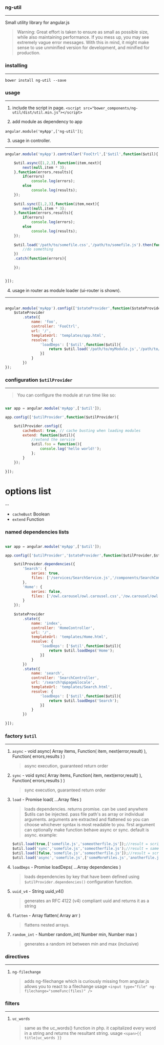 ### ng-util
------
Small utility library for angular.js

> Warning: Great effort is taken to ensure as small as possible size, while also maintaining performance. 
> If you mess up, you may see extremely vague error messages. With this in mind, it might make sense to use 
> unminified version for development, and minified for production.

### installing
------
`bower install ng-util --save`

### usage
------
1. include the script in page.
`<script src="bower_components/ng-util/dist/util.min.js"></script>`

2. add module as dependency to app

`angular.module('myApp',['ng-util'])`;

3. usage in controller.
------
```js
angular.module('myApp').controller('FooCtrl',['$util',function($util){

	$util.async([1,2,3],function(item,next){
		next(null,item * 3);
	},function(errors,results){
		if(errors) 
			console.log(errors);
		else
			console.log(results);
	});
	
	$util.sync([1,2,3],function(item,next){
		next(null,item * 3);
	},function(errors,results){
		if(errors) 
			console.log(errors);
		else
			console.log(results);
	});
	
	$util.load('/path/to/somefile.css','/path/to/somefile.js').then(function(){
		//do something
	})
	.catch(function(errors){
	
	});
	

}]);

```

4. usage in router as module loader (ui-router is shown).
------
```js

angular.module('myApp').config(['$stateProvider',function($stateProvider){
	$stateProvider
		.state({
			name: 'foo',
			controller: 'FooCtrl',
			url: '/',
			templateUrl: 'templates/app.html',
			resolve: {
				'loadDeps': ['$util',function($util){
					return $util.load('/path/to/myModule.js','/path/to/myModule.css'); //simply return the promise.
				}]
			}
		})
});

```

### configuration `$utilProvider`
------
> You can configure the module at run time like so:

```js

var app = angular.module('myApp',['$util']);

app.config(['$utilProvider',function($utilProvider){

	$utilProvider.config({
		cacheBust: true, // cache busting when loading modules
		extend: function($util){
			//extend the service
			$util.foo = function(){
				console.log('hello world!');
			};
		}
	});
	
}]);

```

# options list
--
- `cacheBust` Boolean
- `extend` Function


### named dependencies lists

```js

var app = angular.module('myApp',['$util']);

app.config(['$utilProvider','$stateProvider',function($utilProvider,$stateProvider){

	$utilProvider.dependencies({
		'Search': {
			series: true,
			files: ['/services/SearchService.js','/components/SearchComponent.js','/controllers/SearchController.js']
		},
		'Home': {
			series: false,
			files: ['/owl.carousel/owl.carousel.css','/ow.carousel/owl.carousel.min.js','/angular-owl-carousel2/angular-owl-carousel2.js','/controllers/HomeController.js']
		}
	});
	
	$stateProvider
		.state({
			name: 'index',
			controller: 'HomeController',
			url: '/',
			templateUrl: 'templates/Home.html',
			resolve: {
				'loadDeps': ['$util',function($util){
					return $util.loadDeps('Home');
				}]
			}
		})
		.state({
			name: 'search',
			controller: 'SearchController',
			url: '/search?q&page&locale',
			templateUrl: 'templates/Search.html',
			resolve: {
				'loadDeps': ['$util',function($util){
					return $util.loadDeps('Search');
				}]
			}
		})
	
}]);

```


### factory `$util`
------
1. `async` - void async( Array items, Function( item, next(error,result) ), Function( errors,results ) ) 
	> async execution, guaranteed return order

2. `sync` - void sync( Array items, Function( item, next(error,result) ), Function( errors,results ) )
	> sync execution, guaranteed return order
	
3. `load` - Promise load( ...Array files )
	> loads dependencies. returns promise. can be used anywhere $utils can be injected. pass file path's as array or individual arguments.
	> arguments are extracted and flattened so you can choose whichever syntax is most readable to you. 
	> first argument can optionally make function behave async or sync. default is async. example:
	
	```js
	$util.load(true,['somefile.js','someotherfile.js']);//result = scripts loaded synchronously, one at a time.
	$util.load('sync','somefile.js','someotherfile.js');//result = same as above.
	$util.load([false,'somefile.js','someotherfile.js']);//result = scripts loaded async, which is default.
	$util.load('async','somefile.js',['someMoreFiles.js','anotherfile.js']); //result = same as above.
	```

5. `loadDeps` - Promise loadDeps( ...Array dependencies )
	> loads dependencies by key that have been defined using `$utilProvider.dependencies()` configuration function.
	
6. `uuid_v4` - String uuid_v4()
	> generates an RFC 4122 (v4) compliant uuid and returns it as a string
	
7. `flatten` - Array flatten( Array arr )
	> flattens nested arrays.
	
8. `random_int` - Number random_int( Number min, Number max )
	> generates a random int between min and max (inclusive)

	
### directives
------

1. `ng-filechange` 
	> adds ng-filechange which is curiously missing from angular.js allows you to react to a filechange 
	> usage `<input type="file" ng-filechange="someFunc(files)" />`
	
### filters
------

1. `uc_words` 
	> same as the uc_words() function in php. it capitalized every word in a string and returns the resultant string.
	> usage `<span>{{ title|uc_words }}`